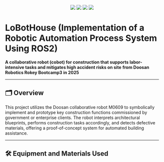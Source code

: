 
<p align="center">
  <img src="https://img.shields.io/badge/ROS2-Humble-blue?logo=ros" />
  <img src="https://img.shields.io/badge/Python-3.10-yellow?logo=python" />
  <img src="https://img.shields.io/badge/C++-language-00599C?logo=c%2B%2B" />
  <img src="https://img.shields.io/badge/License-Apache%202.0-blue.svg?logo=apache" />
</p>

# LoBotHouse (Implementation of a Robotic Automation Process System Using ROS2)  

**A collaborative robot (cobot) for construction that supports labor-intensive tasks and mitigates high accident risks on site** **from Doosan Robotics Rokey Bootcamp3 in 2025**

---

## 🗂️ Overview
This project utilizes the Doosan collaborative robot M0609 to symbolically implement and prototype key construction functions commissioned by government or enterprise clients. The robot interprets architectural blueprints, performs construction tasks accordingly, and detects defective materials, offering a proof-of-concept system for automated building assistance.

---

## 🛠️ Equipment and Materials Used
